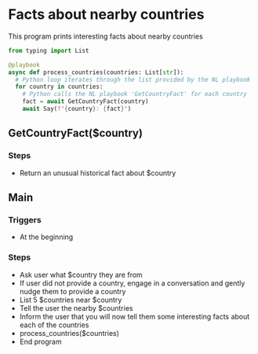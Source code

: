 # Facts about nearby countries
This program prints interesting facts about nearby countries

```python
from typing import List

@playbook
async def process_countries(countries: List[str]):
  # Python loop iterates through the list provided by the NL playbook
  for country in countries:
    # Python calls the NL playbook 'GetCountryFact' for each country
    fact = await GetCountryFact(country)
    await Say(f"{country}: {fact}")
```

## GetCountryFact($country)
### Steps
- Return an unusual historical fact about $country

## Main
### Triggers
- At the beginning
### Steps
- Ask user what $country they are from
- If user did not provide a country, engage in a conversation and gently nudge them to provide a country
- List 5 $countries near $country
- Tell the user the nearby $countries
- Inform the user that you will now tell them some interesting facts about each of the countries
- process_countries($countries)
- End program

